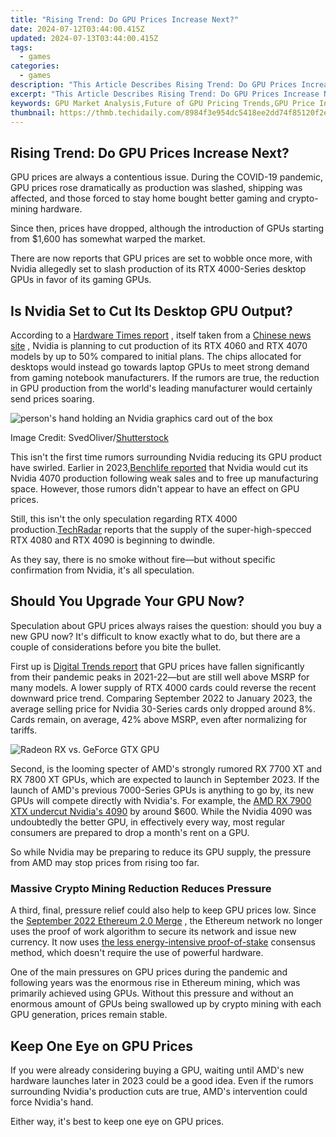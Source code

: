 ```yaml
---
title: "Rising Trend: Do GPU Prices Increase Next?"
date: 2024-07-12T03:44:00.415Z
updated: 2024-07-13T03:44:00.415Z
tags:
  - games
categories:
  - games
description: "This Article Describes Rising Trend: Do GPU Prices Increase Next?"
excerpt: "This Article Describes Rising Trend: Do GPU Prices Increase Next?"
keywords: GPU Market Analysis,Future of GPU Pricing Trends,GPU Price Increase Factors,Graphics Cards Market Trends,GPU Cost Analysis 2023,Graphics Card Price Fluctuations,GPU Industry Forecast 2023/2024
thumbnail: https://thmb.techidaily.com/8984f3e954dc5418ee2dd74f85120f2ef763c0382a218a0a60fa194808ade857.jpg
---
```


## Rising Trend: Do GPU Prices Increase Next?

 GPU prices are always a contentious issue. During the COVID-19 pandemic, GPU prices rose dramatically as production was slashed, shipping was affected, and those forced to stay home bought better gaming and crypto-mining hardware.

 Since then, prices have dropped, although the introduction of GPUs starting from $1,600 has somewhat warped the market.

 There are now reports that GPU prices are set to wobble once more, with Nvidia allegedly set to slash production of its RTX 4000-Series desktop GPUs in favor of its gaming GPUs.

## Is Nvidia Set to Cut Its Desktop GPU Output?

 According to a [Hardware Times report](https://www.hardwaretimes.com/nvidia-may-reduce-supply-of-rtx-4060-4070-desktop-cards-to-make-more-notebook-gpus/) , itself taken from a [Chinese news site](https://news.mydrivers.com/1/928/928738.htm) , Nvidia is planning to cut production of its RTX 4060 and RTX 4070 models by up to 50% compared to initial plans. The chips allocated for desktops would instead go towards laptop GPUs to meet strong demand from gaming notebook manufacturers. If the rumors are true, the reduction in GPU production from the world's leading manufacturer would certainly send prices soaring.

![person's hand holding an Nvidia graphics card out of the box](https://static1.makeuseofimages.com/wordpress/wp-content/uploads/2023/04/nvidia-graphics-card.jpg)

 Image Credit: SvedOliver/[Shutterstock](https://www.shutterstock.com/image-photo/high-end-graphics-card-closeup-1950126406)

 This isn't the first time rumors surrounding Nvidia reducing its GPU product have swirled. Earlier in 2023,[Benchlife reported](https://benchlife.info/nvidia-might-stop-geforce-rtx-4070-gpu-for-china-market/) that Nvidia would cut its Nvidia 4070 production following weak sales and to free up manufacturing space. However, those rumors didn't appear to have an effect on GPU prices.

 Still, this isn't the only speculation regarding RTX 4000 production.[TechRadar](https://www.techradar.com/computing/gpu/nvidia-rumored-to-halt-rtx-4000-production-is-a-perfect-storm-coming-for-gpu-price-rises) reports that the supply of the super-high-specced RTX 4080 and RTX 4090 is beginning to dwindle.

 As they say, there is no smoke without fire—but without specific confirmation from Nvidia, it's all speculation.

## Should You Upgrade Your GPU Now?

 Speculation about GPU prices always raises the question: should you buy a new GPU now? It's difficult to know exactly what to do, but there are a couple of considerations before you bite the bullet.

 First up is [Digital Trends report](https://www.digitaltrends.com/computing/gpu-prices-2020-vs-2023-compared/) that GPU prices have fallen significantly from their pandemic peaks in 2021-22—but are still well above MSRP for many models. A lower supply of RTX 4000 cards could reverse the recent downward price trend. Comparing September 2022 to January 2023, the average selling price for Nvidia 30-Series cards only dropped around 8%. Cards remain, on average, 42% above MSRP, even after normalizing for tariffs.

![Radeon RX vs. GeForce GTX GPU](https://static1.makeuseofimages.com/wordpress/wp-content/uploads/2023/05/radeon-rx-vs-geforce-gtx-gpu.jpg)

 Second, is the looming specter of AMD's strongly rumored RX 7700 XT and RX 7800 XT GPUs, which are expected to launch in September 2023\. If the launch of AMD's previous 7000-Series GPUs is anything to go by, its new GPUs will compete directly with Nvidia's. For example, the [AMD RX 7900 XTX undercut Nvidia's 4090](https://www.makeuseof.com/amd-7900-xtx-dethrone-nvidia/) by around $600\. While the Nvidia 4090 was undoubtedly the better GPU, in effectively every way, most regular consumers are prepared to drop a month's rent on a GPU.

 So while Nvidia may be preparing to reduce its GPU supply, the pressure from AMD may stop prices from rising too far.

### Massive Crypto Mining Reduction Reduces Pressure

 A third, final, pressure relief could also help to keep GPU prices low. Since the [September 2022 Ethereum 2.0 Merge](https://www.makeuseof.com/what-is-the-ethereum-2-merge/) , the Ethereum network no longer uses the proof of work algorithm to secure its network and issue new currency. It now uses [the less energy-intensive proof-of-stake](https://www.makeuseof.com/proof-of-work-vs-proof-of-stake-which-is-better/) consensus method, which doesn't require the use of powerful hardware.

 One of the main pressures on GPU prices during the pandemic and following years was the enormous rise in Ethereum mining, which was primarily achieved using GPUs. Without this pressure and without an enormous amount of GPUs being swallowed up by crypto mining with each GPU generation, prices remain stable.

## Keep One Eye on GPU Prices

 If you were already considering buying a GPU, waiting until AMD's new hardware launches later in 2023 could be a good idea. Even if the rumors surrounding Nvidia's production cuts are true, AMD's intervention could force Nvidia's hand.

Either way, it's best to keep one eye on GPU prices.


<ins class="adsbygoogle"
     style="display:block"
     data-ad-format="autorelaxed"
     data-ad-client="ca-pub-7571918770474297"
     data-ad-slot="1223367746"></ins>



<ins class="adsbygoogle"
     style="display:block"
     data-ad-client="ca-pub-7571918770474297"
     data-ad-slot="8358498916"
     data-ad-format="auto"
     data-full-width-responsive="true"></ins>




